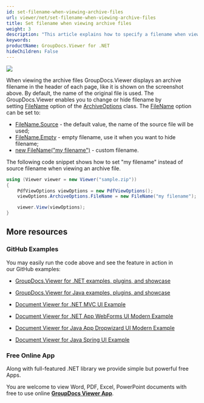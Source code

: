 ```yaml
---
id: set-filename-when-viewing-archive-files
url: viewer/net/set-filename-when-viewing-archive-files
title: Set filename when viewing archive files
weight: 3
description: "This article explains how to specify a filename when viewing archive files GroupDocs.Viewer within your .NET applications."
keywords: 
productName: GroupDocs.Viewer for .NET
hideChildren: False
---
```

![](viewer/net/images/set-filename-when-viewing-archive-files.png)

When viewing the archive files GroupDocs.Viewer displays an archive filename in the header of each page, like it is shown on the screenshot above. By default, the name of the original file is used. The GroupDocs.Viewer enables you to change or hide filename by setting [FileName](https://apireference.groupdocs.com/net/viewer/groupdocs.viewer.options/archiveoptions/properties/filename) option of the [ArchiveOptions](https://apireference.groupdocs.com/net/viewer/groupdocs.viewer.options/archiveoptions) class. The [FileName](https://apireference.groupdocs.com/net/viewer/groupdocs.viewer.options/archiveoptions/properties/filename) option can be set to: 

*   [FileName.Source](https://apireference.groupdocs.com/net/viewer/groupdocs.viewer.options/archiveoptions/properties/filename/source) - the default value, the name of the source file will be used;
*   [FileName.Empty](https://apireference.groupdocs.com/net/viewer/groupdocs.viewer.options/archiveoptions/properties/filename/empty) - empty filename, use it when you want to hide filename;
*   [new FileName("my filename")](https://apireference.groupdocs.com/net/viewer/groupdocs.viewer.options/archiveoptions/properties/filename/constructors/main) - custom filename.

The following code snippet shows how to set "my filename" instead of source filename when viewing an archive file.

```csharp
using (Viewer viewer = new Viewer("sample.zip"))
{
    PdfViewOptions viewOptions = new PdfViewOptions();
    viewOptions.ArchiveOptions.FileName = new FileName("my filename");

    viewer.View(viewOptions);
}
```

## More resources

### GitHub Examples

You may easily run the code above and see the feature in action in our GitHub examples:

*   [GroupDocs.Viewer for .NET examples, plugins, and showcase](https://github.com/groupdocs-viewer/GroupDocs.Viewer-for-.NET)
    
*   [GroupDocs.Viewer for Java examples, plugins, and showcase](https://github.com/groupdocs-viewer/GroupDocs.Viewer-for-Java)
    
*   [Document Viewer for .NET MVC UI Example](https://github.com/groupdocs-viewer/GroupDocs.Viewer-for-.NET-MVC) 
    
*   [Document Viewer for .NET App WebForms UI Modern Example](https://github.com/groupdocs-viewer/GroupDocs.Viewer-for-.NET-WebForms)
    
*   [Document Viewer for Java App Dropwizard UI Modern Example](https://github.com/groupdocs-viewer/GroupDocs.Viewer-for-Java-Dropwizard)
    
*   [Document Viewer for Java Spring UI Example](https://github.com/groupdocs-viewer/GroupDocs.Viewer-for-Java-Spring)
    

### Free Online App

Along with full-featured .NET library we provide simple but powerful free Apps.

You are welcome to view Word, PDF, Excel, PowerPoint documents with free to use online **[GroupDocs Viewer App](https://products.groupdocs.app/viewer)**.
